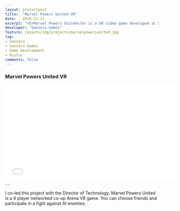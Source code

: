 ```yaml
---
layout: projectpost
title:  "Marvel Powers United VR"
date:   2018-11-11
excerpt: "<b>Marvel Powers United</b> is a VR video game developed at Sanzaru Games"
developer: "Sanzaru Games"
feature: /assets/img/projects/marvelpowersunited.jpg
tag:
- Sanzaru
- Sanzaru Games
- Game Development
- Oculus
comments: false
---
```


### Marvel Powers United VR

<iframe width="560" height="315" src="//www.youtube.com/embed/xAvzIff_PCg"  frameborder="0"> </iframe>
....

I co-led this project with the Director of Technology. Marvel Powers United is a 4 player networked co-op Arena VR game. You can choose friends and participate in a fight against AI enemies.
